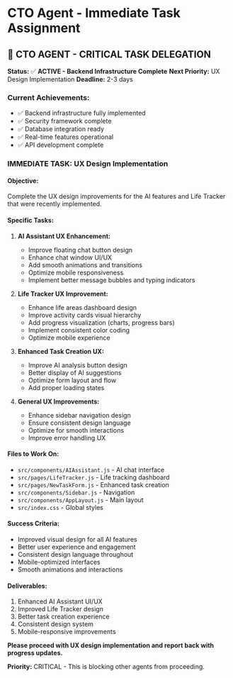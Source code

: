 # CTO Agent - Immediate Task Assignment

## 🎯 **CTO AGENT - CRITICAL TASK DELEGATION**

**Status:** ✅ **ACTIVE - Backend Infrastructure Complete**
**Next Priority:** UX Design Implementation
**Deadline:** 2-3 days

### **Current Achievements:**
- ✅ Backend infrastructure fully implemented
- ✅ Security framework complete
- ✅ Database integration ready
- ✅ Real-time features operational
- ✅ API development complete

### **IMMEDIATE TASK: UX Design Implementation**

#### **Objective:**
Complete the UX design improvements for the AI features and Life Tracker that were recently implemented.

#### **Specific Tasks:**

1. **AI Assistant UX Enhancement:**
   - Improve floating chat button design
   - Enhance chat window UI/UX
   - Add smooth animations and transitions
   - Optimize mobile responsiveness
   - Implement better message bubbles and typing indicators

2. **Life Tracker UX Improvement:**
   - Enhance life areas dashboard design
   - Improve activity cards visual hierarchy
   - Add progress visualization (charts, progress bars)
   - Implement consistent color coding
   - Optimize mobile experience

3. **Enhanced Task Creation UX:**
   - Improve AI analysis button design
   - Better display of AI suggestions
   - Optimize form layout and flow
   - Add proper loading states

4. **General UX Improvements:**
   - Enhance sidebar navigation design
   - Ensure consistent design language
   - Optimize for smooth interactions
   - Improve error handling UX

#### **Files to Work On:**
- `src/components/AIAssistant.js` - AI chat interface
- `src/pages/LifeTracker.js` - Life tracking dashboard
- `src/pages/NewTaskForm.js` - Enhanced task creation
- `src/components/Sidebar.js` - Navigation
- `src/components/AppLayout.js` - Main layout
- `src/index.css` - Global styles

#### **Success Criteria:**
- Improved visual design for all AI features
- Better user experience and engagement
- Consistent design language throughout
- Mobile-optimized interfaces
- Smooth animations and interactions

#### **Deliverables:**
1. Enhanced AI Assistant UI/UX
2. Improved Life Tracker design
3. Better task creation experience
4. Consistent design system
5. Mobile-responsive improvements

**Please proceed with UX design implementation and report back with progress updates.**

**Priority:** CRITICAL - This is blocking other agents from proceeding.




